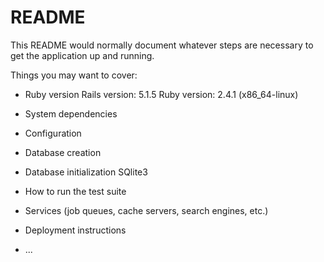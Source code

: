  # README

This README would normally document whatever steps are necessary to get the
application up and running.

Things you may want to cover:

* Ruby version
 Rails version: 5.1.5
 Ruby version: 2.4.1 (x86_64-linux)


* System dependencies

* Configuration

* Database creation

* Database initialization
 SQlite3
* How to run the test suite

* Services (job queues, cache servers, search engines, etc.)

* Deployment instructions

* ...
